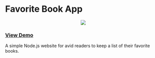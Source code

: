 <h1><strong>Favorite Book App</strong></h1>
<div align="center">
    <img src="https://cosmic-s3.imgix.net/e6996da0-6c48-11e8-a161-9339be48e3ac-Screen%20Shot%202018-06-09%20at%208.45.48%20PM.png"</img> 
</div>
<h3><a href="https://cosmicjs.com/apps/favorite-book-app">View Demo</a></h3>
A simple Node.js website for avid readers to keep a list of their favorite books.

